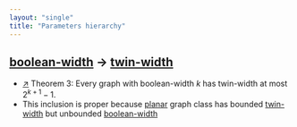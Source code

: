 ```yaml
---
layout: "single"
title: "Parameters hierarchy"
---
```

<!--this is a generated file-->

## [boolean-width](../XPNgY0) → [twin-width](../VipBQc)
* [↗](https://dl.acm.org/doi/10.1145/3486655) Theorem 3: Every graph with boolean-width $k$ has twin-width at most $2^{k+1}-1$.
* This inclusion is proper because [planar](#loZ5LD) graph class has bounded [twin-width](../VipBQc) but unbounded [boolean-width](../XPNgY0)
